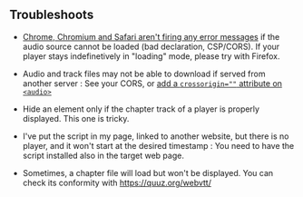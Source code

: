 Troubleshoots
-------------

- [Chrome, Chromium and Safari aren't firing any error messages](https://github.com/dascritch/cpu-audio/issues/24) if the audio source cannot be loaded (bad declaration, CSP/CORS). If your player stays indefinetively in "loading" mode, please try with Firefox.

- Audio and track files may not be able to download if served from another server : See your CORS, or [add a `crossorigin=""` attribute on `<audio>`](https://developer.mozilla.org/en-US/docs/Web/HTML/CORS_settings_attributes)

- Hide an element only if the chapter track of a player is properly displayed. This one is tricky.

- I've put the script in my page, linked to another website, but there is no player, and it won't start at the desired timestamp : You need to have the script installed also in the target web page.

- Sometimes, a chapter file will load but won't be displayed. You can check its conformity with <https://quuz.org/webvtt/>

<!-- {% include footer.html %} -->
